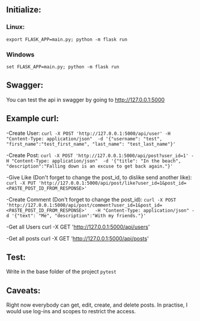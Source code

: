 ## Initialize:
### Linux:
`export FLASK_APP=main.py; python -m flask run`
### Windows
`set FLASK_APP=main.py; python -m flask run`

## Swagger:
You can test the api in swagger by going to http://127.0.0.1:5000

## Example curl:

-Create User:
`curl -X POST 'http://127.0.0.1:5000/api/user' -H "Content-Type: application/json"  -d '{"username": "test", "first_name":"test_first_name", "last_name": "test_last_name"}'`

-Create Post:
`curl -X POST 'http://127.0.0.1:5000/api/post?user_id=1' -H "Content-Type: application/json"  -d '{"title": "In the beach", "description":"Falling down is an excuse to get back again."}'`

-Give Like (Don't forget to change the post_id, to dislike send another like):
`curl -X PUT 'http://127.0.0.1:5000/api/post/like?user_id=1&post_id=<PASTE_POST_ID_FROM_RESPONSE>'`

-Create Comment (Don't forget to change the post_id):
 `curl -X POST 'http://127.0.0.1:5000/api/post/comment?user_id=1&post_id=<PASTE_POST_ID_FROM_RESPONSE>'   -H "Content-Type: application/json" -d '{"text": "Me", "description":"With my friends."}'`

-Get all Users
curl -X GET 'http://127.0.0.1:5000/api/users'

-Get all posts
curl -X GET 'http://127.0.0.1:5000/api/posts'

## Test:
Write in the base folder of the project
`pytest`

## Caveats:
Right now everybody can get, edit, create, and delete posts. 
In practise, I would use log-ins and scopes to restrict the access.
